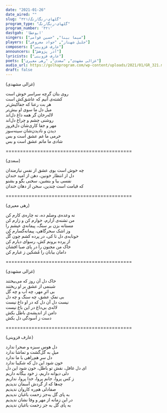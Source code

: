 ```yaml
---
date: "2021-01-26"
date_aired: ""
slug: "گلهای-رنگارنگ/۳۲۱"
program_type: "گلهای-رنگارنگ"
program_number: '۳۲۱'
dastgah: 'ابوعطا'
singers: ["سیما بینا", "حسین قوامی"]
players: ["جلیل شهناز", "جواد معروفی"]
composers: ["عارف قزوینی"]
announcers: ["آذر پژوهش"]
lyricists: ["عارف قزوینی"]
poets: ["غزالی مشهدی", "سعدی", "رهی معیری"]
audio_url: https://golhaprogram.com/wp-content/uploads/2021/01/GR_321.mp3
draft: false
---
```


(غزالی مشهدی)  

روی بتان گرچه سراسر خوش است  
کشته‌ی آنیم كه عاشق‌کش است  
هر بت رعنا که جفاکیش‌تر  
میل دل ما سوی او بیش‌تر  
لاله‌رخان گر همه داغ دل‌اند  
روشنی چشم و چراغ دل‌اند  
مهر و جفا کاری‌شان دل‌فروز  
دیدن و نادیدن‌شان سینه‌سوز  
خرمی ما غم عشق است و بس  
شادی ما ماتم عشق است و بس  

============================================  

(سعدی)  

چه خوش است بوی عشق از نفس نیازمندان  
دل از انتظار خونین، دهن از امید خندان  
نفسی بیا و بنشین، سخنی بگو و بشنو  
که قیامت است چندین، سخن از دهان خندان  

============================================  

(رهی معیری)  

نه وعده‌ی وصلم ده، نه چاره‌ی کارم کن  
من تشنه‌ی آزارم، خوارم کن و زارم کن  
مستانه بزن بر سنگ، پیمانه‌ی عیشم را  
وز اشک سحرگاهی، پیمانه‌گسارم کن  
خونابه‌ی دل تا کی، در پرده کشم چون گُل  
از پرده برونم کش، رسوای دیارم کن  
خاک من مجنون را در پای صبا افشان  
دامان بیابان را مُشکین ز غبارم کن  

============================================  

(غزالی مشهدی)  

خاک دل آن روز که می‌بیختند  
شبنمی از عشق بر او ریختند  
بی اثرِ مهر، چه آب و چه گل  
بی نمکِ عشق، چه سنگ و چه دل  
نیست دل آن دل که در او داغ نیست  
لاله‌ی بی‌داغ در این باغ نیست  
دامن از اندیشه‌ی باطل بکش  
دست ز آسودگی دل بکش  

============================================  

(عارف قزوینی)  

دل هوس سبزه و صحرا ندارد  
میلِ به گل‌گشت و تماشا ندارد  
دل سرِ هم‌راهی با ما ندارد  
خون شود این دل که شکیبا ندارد  
ای دل غافل، نقش تو باطل، خون شود این دل  
دلی دیوانه داریم، ز خود بیگانه داریم  
ز کس پروا، جانم پروا، خدا پروا، نداریم  
چه‌ها که از گردش آسمان ندیدیم  
صفادلی هم‌ره کاروان ندیدیم  
به پای گل به‌جز زحمت باغبان ندیدیم  
در این زمانه از مهر و وفا نشان ندیدیم  
به پای گل به جز زحمت باغبان ندیدیم  
